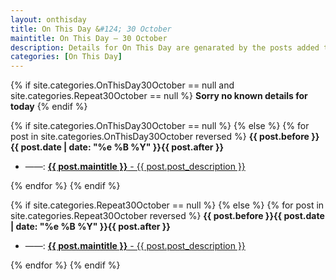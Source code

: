 ```yaml
---
layout: onthisday
title: On This Day &#124; 30 October
maintitle: On This Day — 30 October
description: Details for On This Day are genarated by the posts added to the website so the content is subject to changes/updates over time.
categories: [On This Day]
---
```


{% if site.categories.OnThisDay30October == null and site.categories.Repeat30October == null %}
<strong>Sorry no known details for today</strong>
{% endif %}

{% if site.categories.OnThisDay30October == null %}
{% else %}
{% for post in site.categories.OnThisDay30October reversed %}
<strong>{{ post.before }}{{ post.date | date: "%e %B %Y" }}{{ post.after }}</strong>
<ul>
<li> ——: <a href="{{ post.url }}"><strong>{{ post.maintitle }}</strong> - {{ post.post_description }}</a></li>
</ul>
{% endfor %}
{% endif %}

{% if site.categories.Repeat30October == null %}
{% else %}
{% for post in site.categories.Repeat30October reversed %}
<strong>{{ post.before }}{{ post.date | date: "%e %B %Y" }}{{ post.after }}</strong>
<ul>
<li> ——: <a href="{{ post.url }}"><strong>{{ post.maintitle }}</strong> - {{ post.post_description }}</a></li>
</ul>
{% endfor %}
{% endif %}
